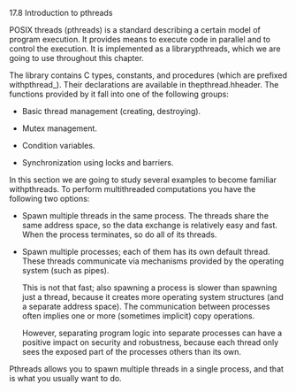 17.8 Introduction to pthreads

POSIX threads \(pthreads\) is a standard describing a certain model of program execution. It provides means to execute code in parallel and to control the execution. It is implemented as a librarypthreads, which we are going to use throughout this chapter.

The library contains C types, constants, and procedures \(which are prefixed withpthread\_\). Their declarations are available in thepthread.hheader. The functions provided by it fall into one of the following groups:

* Basic thread management \(creating, destroying\).

* Mutex management.

* Condition variables.

* Synchronization using locks and barriers.

In this section we are going to study several examples to become familiar withpthreads. To perform multithreaded computations you have the following two options:

* Spawn multiple threads in the same process.  The threads share the same address space, so the data exchange is relatively easy and fast. When the process terminates, so do all of its threads.

* Spawn multiple processes; each of them has its own default thread. These threads communicate via mechanisms provided by the operating system \(such as pipes\).

  This is not that fast; also spawning a process is slower than spawning just a thread, because it creates more operating system structures \(and a separate address space\). The communication between processes often implies one or more \(sometimes implicit\) copy operations.

  However, separating program logic into separate processes can have a positive impact on security and robustness, because each thread only sees the exposed part of the processes others than its own.

Pthreads allows you to spawn multiple threads in a single process, and that is what you usually want to do.

